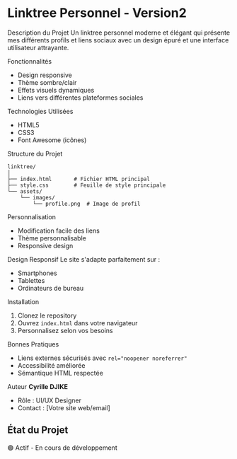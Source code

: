 # Linktree Personnel - Version2

Description du Projet
Un linktree personnel moderne et élégant qui présente mes différents profils et liens sociaux avec un design épuré et une interface utilisateur attrayante.

Fonctionnalités
- Design responsive
- Thème sombre/clair
- Effets visuels dynamiques
- Liens vers différentes plateformes sociales

Technologies Utilisées
- HTML5
- CSS3
- Font Awesome (icônes)

Structure du Projet
```
linktree/
│
├── index.html       # Fichier HTML principal
├── style.css        # Feuille de style principale
└── assets/
    └── images/
        └── profile.png  # Image de profil
```

Personnalisation
- Modification facile des liens
- Thème personnalisable
- Responsive design

Design Responsif
Le site s'adapte parfaitement sur :
- Smartphones
- Tablettes
- Ordinateurs de bureau

Installation
1. Clonez le repository
2. Ouvrez `index.html` dans votre navigateur
3. Personnalisez selon vos besoins

Bonnes Pratiques
- Liens externes sécurisés avec `rel="noopener noreferrer"`
- Accessibilité améliorée
- Sémantique HTML respectée

Auteur
**Cyrille DJIKE**
- Rôle : UI/UX Designer
- Contact : [Votre site web/email]

## État du Projet
🟢 Actif - En cours de développement
